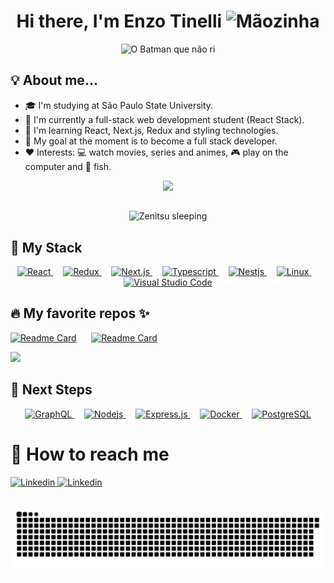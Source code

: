 <h1 align="center" > 
  Hi there, I'm Enzo Tinelli 
  <img width="30" height="30" src="https://raw.githubusercontent.com/iampavangandhi/iampavangandhi/master/gifs/Hi.gif" alt="Mãozinha"/>
</h1>

<div align="center">
  <img width="800" height="400" src="https://media.discordapp.net/attachments/752375682608398357/956643392333430814/batima.gif" alt="O Batman que não ri"/>
</div>

<h2>💡 About me...</h2>

<ul>
  <li> 🎓 I'm studying at São Paulo State University.</li>
  <li> 🔭 I'm currently a full-stack web development student (React Stack).</li>
  <li> 🌱 I'm learning React, Next.js, Redux and styling technologies.</li>
  <li> 🚀 My goal at the moment is to become a full stack developer. </li>
  <li> ❤️ Interests: 💻 watch movies, series and animes, 🎮 play on the computer and 🎣 fish. </li>
</ul>

<div align="center">
  <img src="https://github-readme-stats.vercel.app/api/top-langs/?username=tinellin&layout=compact&theme=gotham"/>
</div>

##
<div align="center">
  <img width="800" height="400" src="https://cdn.discordapp.com/attachments/752375682608398357/959816500380860486/tenor.gif" alt="Zenitsu sleeping"/>
</div>

<h2> 🔮 My Stack</h2>

<div align="center">
  <a href="https://reactjs.org/">
    <img width="80" height="80" src="https://cdn.jsdelivr.net/gh/devicons/devicon/icons/react/react-original.svg" alt="React"/>
  </a>
  &nbsp;
  &nbsp;
  
  <a href="https://redux.js.org/">
    <img width="80" height="80" src="https://cdn.jsdelivr.net/gh/devicons/devicon/icons/redux/redux-original.svg" alt="Redux"/>
  </a>
  &nbsp;
  &nbsp;
  
  <a href="https://nextjs.org/">
    <img width="80" height="80" src="https://cdn.jsdelivr.net/gh/devicons/devicon/icons/nextjs/nextjs-original.svg" alt="Next.js"/>
  </a>
  &nbsp;
  &nbsp;
  
  <a href="https://www.typescriptlang.org/">
    <img width="80" height="80" src="https://cdn.jsdelivr.net/gh/devicons/devicon/icons/typescript/typescript-original.svg"" alt="Typescript"/>
  </a>
  &nbsp;  
  &nbsp;
  
  <a href="https://nestjs.com/">
    <img width="80" height="80" src="https://cdn.jsdelivr.net/gh/devicons/devicon/icons/nestjs/nestjs-plain.svg" alt="Nestjs"/>
  </a>
  &nbsp;
  &nbsp;
                                                                                                                             
  <a href="https://pop.system76.com/">                                                                                                                   
    <img width="80" height="80" src="https://cdn.jsdelivr.net/gh/devicons/devicon/icons/linux/linux-original.svg" alt="Linux"/>
  </a>
  &nbsp;
  &nbsp;
                                                                                                                             
  <a href="https://code.visualstudio.com/">
    <img width="80" height="80" src="https://cdn.jsdelivr.net/gh/devicons/devicon/icons/vscode/vscode-original.svg" alt="Visual Studio Code"/>
  </a>  
</div>
                                                                                                                                            
<h2>🔥 My favorite repos ✨</h2>

[![Readme Card](https://github-readme-stats.vercel.app/api/pin/?username=tinellin&repo=ignite-ignews&theme=gotham)](https://github.com/tinellin/ignite-ignews)
&nbsp;&nbsp;&nbsp;&nbsp;
[![Readme Card](https://github-readme-stats.vercel.app/api/pin/?username=tinellin&repo=ignite-dashgo&theme=gotham)](https://github.com/tinellin/ignite-dashgo)

<a href="https://github.com/tinellin/fastudy">
  <img src="https://github-readme-stats.vercel.app/api/pin/?username=tinellin&repo=fastudy&theme=gotham"/>
</a>

                                                                                                                                            
<h2> 🚀 Next Steps </h2>

<div align="center">
  <a href="https://graphql.org/">
    <img width="80" height="80" src="https://cdn.jsdelivr.net/gh/devicons/devicon/icons/graphql/graphql-plain-wordmark.svg" alt="GraphQL"/>
  </a>                                                                                                                                 
  &nbsp;
  &nbsp;
  <a href="https://nodejs.org/en/">
    <img width="80" height="80" src="https://cdn.jsdelivr.net/gh/devicons/devicon/icons/nodejs/nodejs-original-wordmark.svg" alt="Nodejs"/>
  </a>                                                                                                                                 
  &nbsp;
  &nbsp;
  <a href="https://expressjs.com/pt-br/">
  <img width="80" height="80" src="https://cdn.jsdelivr.net/gh/devicons/devicon/icons/express/express-original-wordmark.svg" alt="Express.js"/>
  <a>        
  &nbsp;
  &nbsp;                                                                                                                                        
  <a href="https://www.docker.com/">
    <img width="80" height="80" src="https://cdn.jsdelivr.net/gh/devicons/devicon/icons/docker/docker-original-wordmark.svg" alt="Docker"/>
   </a>                                                                                                     
  &nbsp;
  &nbsp;
  <a href="https://www.postgresql.org/">
    <img width="80" height="80" src="https://cdn.jsdelivr.net/gh/devicons/devicon/icons/postgresql/postgresql-original.svg" alt="PostgreSQL"/>
   <a>
</div>
                                                                                                                                            
<h1> 📩 How to reach me </h1>

<div>
  <a href="https://www.linkedin.com/in/enzo-tinelli">
    <img src="https://img.shields.io/badge/LinkedIn-0077B5?style=for-the-badge&logo=linkedin&logoColor=white" alt="Linkedin"/>
  </a>
                                                                                                                            
  <a href="https://mail.google.com/mail/u/0/?fs=1&to=enzo.tinelli@unesp.br&tf=cm">
    <img src="https://img.shields.io/badge/Gmail-D14836?style=for-the-badge&logo=gmail&logoColor=white" alt="Linkedin"/>
  </a>
</div>
                                                                                                                      
##
                                                                                                                      
![Snake animation](https://github.com/tinellin/tinellin/blob/output/github-contribution-grid-snake.svg)

